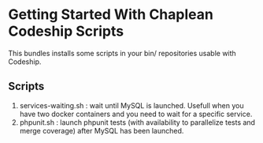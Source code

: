 Getting Started With Chaplean Codeship Scripts
==============================================

This bundles installs some scripts in your bin/ repositories usable with Codeship.

## Scripts

1. services-waiting.sh : wait until MySQL is launched. Usefull when you have two docker containers and you need to wait for a specific service. 
1. phpunit.sh : launch phpunit tests (with availability to parallelize tests and merge coverage) after MySQL has been launched.
